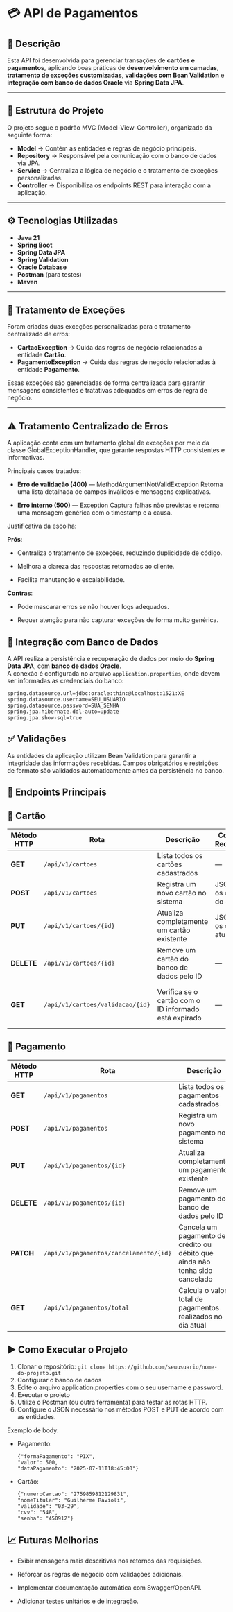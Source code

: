 # 💳 API de Pagamentos

## 📘 Descrição

Esta API foi desenvolvida para gerenciar transações de **cartões e pagamentos**, aplicando boas práticas de **desenvolvimento em camadas**, **tratamento de exceções customizadas**, **validações com Bean Validation** e **integração com banco de dados Oracle** via **Spring Data JPA**.

---

## 🧩 Estrutura do Projeto

O projeto segue o padrão MVC (Model-View-Controller), organizado da seguinte forma:

- **Model** → Contém as entidades e regras de negócio principais.  
- **Repository** → Responsável pela comunicação com o banco de dados via JPA.  
- **Service** → Centraliza a lógica de negócio e o tratamento de exceções personalizadas.  
- **Controller** → Disponibiliza os endpoints REST para interação com a aplicação.

---

## ⚙️ Tecnologias Utilizadas

- **Java 21**
- **Spring Boot**
- **Spring Data JPA**
- **Spring Validation**
- **Oracle Database**
- **Postman** (para testes)
- **Maven**

---

## 🚨 Tratamento de Exceções

Foram criadas duas exceções personalizadas para o tratamento centralizado de erros:

- **CartaoException** → Cuida das regras de negócio relacionadas à entidade **Cartão**.  
- **PagamentoException** → Cuida das regras de negócio relacionadas à entidade **Pagamento**.  

Essas exceções são gerenciadas de forma centralizada para garantir mensagens consistentes e tratativas adequadas em erros de regra de negócio.

---

## ⚠️ Tratamento Centralizado de Erros

A aplicação conta com um tratamento global de exceções por meio da classe GlobalExceptionHandler, que garante respostas HTTP consistentes e informativas.

Principais casos tratados:

  - **Erro de validação (400)** — MethodArgumentNotValidException
    Retorna uma lista detalhada de campos inválidos e mensagens explicativas.

  - **Erro interno (500)** — Exception
    Captura falhas não previstas e retorna uma mensagem genérica com o timestamp e a causa.

Justificativa da escolha:

  **Prós**:

  - Centraliza o tratamento de exceções, reduzindo duplicidade de código.

  - Melhora a clareza das respostas retornadas ao cliente.

  - Facilita manutenção e escalabilidade.

**Contras**:

  - Pode mascarar erros se não houver logs adequados.

  - Requer atenção para não capturar exceções de forma muito genérica.


## 🧾 Integração com Banco de Dados

A API realiza a persistência e recuperação de dados por meio do **Spring Data JPA**, com **banco de dados Oracle**.  
A conexão é configurada no arquivo `application.properties`, onde devem ser informadas as credenciais do banco:

```properties
spring.datasource.url=jdbc:oracle:thin:@localhost:1521:XE
spring.datasource.username=SEU_USUARIO
spring.datasource.password=SUA_SENHA
spring.jpa.hibernate.ddl-auto=update
spring.jpa.show-sql=true
```

## ✅ Validações

As entidades da aplicação utilizam Bean Validation para garantir a integridade das informações recebidas.
Campos obrigatórios e restrições de formato são validados automaticamente antes da persistência no banco.

## 🚀 Endpoints Principais
## 🔹 Cartão

| Método HTTP | Rota                             | Descrição                                             | Corpo da Requisição           | Retorno Esperado                                            |
| ----------- | -------------------------------- | ----------------------------------------------------- | ----------------------------- | ----------------------------------------------------------- |
| **GET**     | `/api/v1/cartoes`                | Lista todos os cartões cadastrados                    | —                             | Lista de objetos `Cartao`                                   |
| **POST**    | `/api/v1/cartoes`                | Registra um novo cartão no sistema                    | JSON com os dados do cartão   | Confirmação de criação                                      |
| **PUT**     | `/api/v1/cartoes/{id}`           | Atualiza completamente um cartão existente            | JSON com os dados atualizados | Confirmação de atualização                                  |
| **DELETE**  | `/api/v1/cartoes/{id}`           | Remove um cartão do banco de dados pelo ID            | —                             | Confirmação de remoção                                      |
| **GET**     | `/api/v1/cartoes/validacao/{id}` | Verifica se o cartão com o ID informado está expirado | —                             | JSON informando se o cartão está **válido** ou **expirado** |


## 🔹 Pagamento

| Método HTTP | Rota                                   | Descrição                                                                    | Corpo da Requisição            | Retorno Esperado                   |
| ----------- | -------------------------------------- | ---------------------------------------------------------------------------- | ------------------------------ | ---------------------------------- |
| **GET**     | `/api/v1/pagamentos`                   | Lista todos os pagamentos cadastrados                                        | —                              | Lista de objetos `Pagamento`       |
| **POST**    | `/api/v1/pagamentos`                   | Registra um novo pagamento no sistema                                        | JSON com os dados do pagamento | Confirmação de criação             |
| **PUT**     | `/api/v1/pagamentos/{id}`              | Atualiza completamente um pagamento existente                                | JSON com os dados atualizados  | Confirmação de atualização         |
| **DELETE**  | `/api/v1/pagamentos/{id}`              | Remove um pagamento do banco de dados pelo ID                                | —                              | Confirmação de remoção             |
| **PATCH**   | `/api/v1/pagamentos/cancelamento/{id}` | Cancela um pagamento de crédito ou débito que ainda não tenha sido cancelado | —                              | Confirmação de cancelamento        |
| **GET**     | `/api/v1/pagamentos/total`             | Calcula o valor total de pagamentos realizados no dia atual                  | —                              | JSON contendo o valor total diário |


## ▶️ Como Executar o Projeto

1. Clonar o repositório: ```git clone https://github.com/seuusuario/nome-do-projeto.git```
2. Configurar o banco de dados
3. Edite o arquivo application.properties com o seu username e password.
4. Executar o projeto
5. Utilize o Postman (ou outra ferramenta) para testar as rotas HTTP.
6. Configure o JSON necessário nos métodos POST e PUT de acordo com as entidades.

Exemplo de body: 
  - Pagamento:
      ```{
    {"formaPagamento": "PIX",
    "valor": 500,
    "dataPagamento": "2025-07-11T18:45:00"}
  
  - Cartão:
    ```{
    {"numeroCartao": "2759859812129831",
    "nomeTitular": "Guilherme Ravioli",
    "validade": "03-29",
    "cvv": "548",
    "senha": "450912"}

## 📈 Futuras Melhorias

 - Exibir mensagens mais descritivas nos retornos das requisições.

 - Reforçar as regras de negócio com validações adicionais.

 - Implementar documentação automática com Swagger/OpenAPI.

 - Adicionar testes unitários e de integração.
